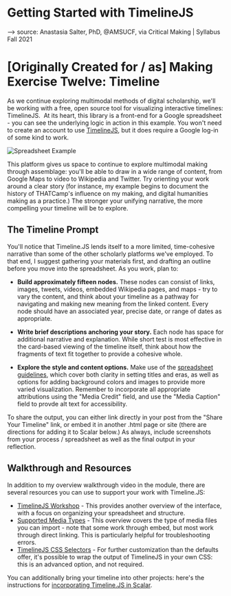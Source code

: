 # Getting Started with TimelineJS
  --> source: Anastasia Salter, PhD, @AMSUCF, via Critical Making | Syllabus Fall 2021

# [Originally Created for / as] Making Exercise Twelve: Timeline

As we continue exploring multimodal methods of digital scholarship, we'll be working with a free, open source tool for visualizing interactive timelines: TimelineJS.  At its heart, this library is a front-end for a Google spreadsheet - you can see the underlying logic in action in this example. You won't need to create an account to use [TimelineJS](http://timeline.knightlab.com/), but it does require a Google log-in of some kind to work.

![Spreadsheet Example](../img/timeline.png)

This platform gives us space to continue to explore multimodal making through assemblage: you'll be able to draw in a wide range of content, from Google Maps to video to Wikipedia and Twitter. Try orienting your work around a clear story (for instance, my example begins to document the history of THATCamp's influence on my making, and digital humanities making as a practice.) The stronger your unifying narrative, the more compelling your timeline will be to explore.

## The Timeline Prompt

You'll notice that Timeline.JS lends itself to a more limited, time-cohesive narrative than some of the other scholarly platforms we've employed. To that end, I suggest gathering your materials first, and drafting an outline before you move into the spreadsheet. As you work, plan to:

- **Build approximately fifteen nodes.** These nodes can consist of links, images, tweets, videos, embedded Wikipedia pages, and maps - try to vary the content, and think about your timeline as a pathway for navigating and making new meaning from the linked content. Every node should have an associated year, precise date, or range of dates as appropriate.

- **Write brief descriptions anchoring your story.** Each node has space for additional narrative and explanation. While short test is most effective in the card-based viewing of the timeline itself, think about how the fragments of text fit together to provide a cohesive whole.

- **Explore the style and content options.** Make use of the [spreadsheet guidelines](http://timeline.knightlab.com/docs/using-spreadsheets.html), which cover both clarity in setting titles and eras, as well as options for adding background colors and images to provide more varied visualization. Remember to incorporate all appropriate attributions using the "Media Credit" field, and use the "Media Caption" field to provde alt text for accessibility.

To share the output, you can either link directly in your post from the "Share Your Timeline" link, or embed it in another .html page or site (there are directions for adding it to Scalar below.) As always, include screenshots from your process / spreadsheet as well as the final output in your reflection.

## Walkthrough and Resources

In addition to my overview walkthrough video in the module, there are several resources you can use to support your work with Timeline.JS:

- [TimelineJS Workshop](https://www.youtube.com/watch?v=lKMSR9IUTsA) - This provides another overview of the interface, with a focus on organizing your spreadsheet and structure.
- [Supported Media Types](http://timeline.knightlab.com/docs/media-types.html) - This overview covers the type of media files you can import - note that some work through embed, but most work through direct linking. This is particularly helpful for troubleshooting errors.
- [TimelineJS CSS Selectors](http://timeline.knightlab.com/docs/overriding-styles.html) - For further customization than the defaults offer, it's possible to wrap the output of TimelineJS in your own CSS: this is an advanced option, and not required.

You can additionally bring your timeline into other projects: here's the instructions for [incorporating Timeline.JS in Scalar](https://scalar.usc.edu/works/guide2/timeline-widget).
